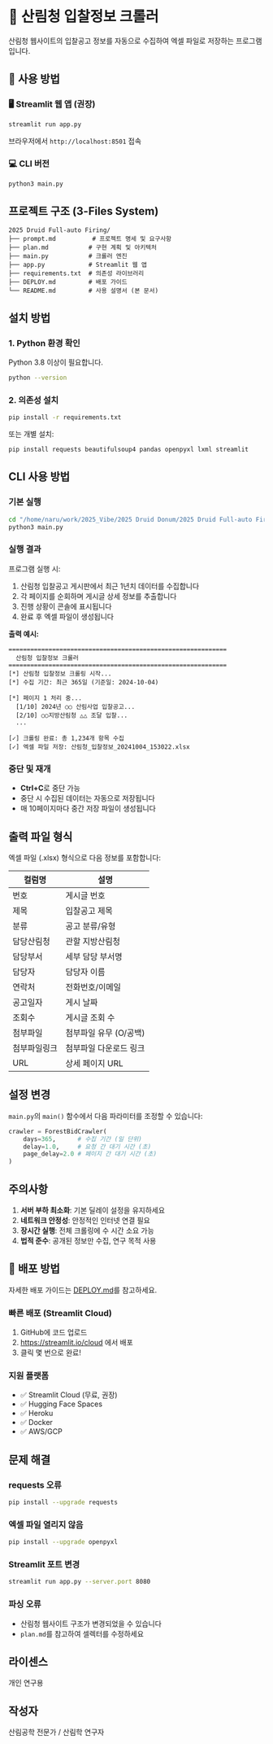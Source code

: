 # 🌲 산림청 입찰정보 크롤러

산림청 웹사이트의 입찰공고 정보를 자동으로 수집하여 엑셀 파일로 저장하는 프로그램입니다.

## 🎯 사용 방법

### 🖥️ Streamlit 웹 앱 (권장)

```bash
streamlit run app.py
```

브라우저에서 `http://localhost:8501` 접속

### 💻 CLI 버전

```bash
python3 main.py
```

## 프로젝트 구조 (3-Files System)

```
2025 Druid Full-auto Firing/
├── prompt.md          # 프로젝트 명세 및 요구사항
├── plan.md           # 구현 계획 및 아키텍처
├── main.py           # 크롤러 엔진
├── app.py            # Streamlit 웹 앱
├── requirements.txt  # 의존성 라이브러리
├── DEPLOY.md         # 배포 가이드
└── README.md         # 사용 설명서 (본 문서)
```

## 설치 방법

### 1. Python 환경 확인
Python 3.8 이상이 필요합니다.

```bash
python --version
```

### 2. 의존성 설치

```bash
pip install -r requirements.txt
```

또는 개별 설치:

```bash
pip install requests beautifulsoup4 pandas openpyxl lxml streamlit
```

## CLI 사용 방법

### 기본 실행

```bash
cd "/home/naru/work/2025_Vibe/2025 Druid Donum/2025 Druid Full-auto Firing"
python3 main.py
```

### 실행 결과

프로그램 실행 시:

1. 산림청 입찰공고 게시판에서 최근 1년치 데이터를 수집합니다
2. 각 페이지를 순회하며 게시글 상세 정보를 추출합니다
3. 진행 상황이 콘솔에 표시됩니다
4. 완료 후 엑셀 파일이 생성됩니다

**출력 예시:**
```
============================================================
  산림청 입찰정보 크롤러
============================================================
[*] 산림청 입찰정보 크롤링 시작...
[*] 수집 기간: 최근 365일 (기준일: 2024-10-04)

[*] 페이지 1 처리 중...
  [1/10] 2024년 ○○ 산림사업 입찰공고...
  [2/10] ○○지방산림청 △△ 조달 입찰...
  ...

[✓] 크롤링 완료: 총 1,234개 항목 수집
[✓] 엑셀 파일 저장: 산림청_입찰정보_20241004_153022.xlsx
```

### 중단 및 재개

- **Ctrl+C**로 중단 가능
- 중단 시 수집된 데이터는 자동으로 저장됩니다
- 매 10페이지마다 중간 저장 파일이 생성됩니다

## 출력 파일 형식

엑셀 파일 (.xlsx) 형식으로 다음 정보를 포함합니다:

| 컬럼명 | 설명 |
|--------|------|
| 번호 | 게시글 번호 |
| 제목 | 입찰공고 제목 |
| 분류 | 공고 분류/유형 |
| 담당산림청 | 관할 지방산림청 |
| 담당부서 | 세부 담당 부서명 |
| 담당자 | 담당자 이름 |
| 연락처 | 전화번호/이메일 |
| 공고일자 | 게시 날짜 |
| 조회수 | 게시글 조회 수 |
| 첨부파일 | 첨부파일 유무 (O/공백) |
| 첨부파일링크 | 첨부파일 다운로드 링크 |
| URL | 상세 페이지 URL |

## 설정 변경

`main.py`의 `main()` 함수에서 다음 파라미터를 조정할 수 있습니다:

```python
crawler = ForestBidCrawler(
    days=365,      # 수집 기간 (일 단위)
    delay=1.0,     # 요청 간 대기 시간 (초)
    page_delay=2.0 # 페이지 간 대기 시간 (초)
)
```

## 주의사항

1. **서버 부하 최소화**: 기본 딜레이 설정을 유지하세요
2. **네트워크 안정성**: 안정적인 인터넷 연결 필요
3. **장시간 실행**: 전체 크롤링에 수 시간 소요 가능
4. **법적 준수**: 공개된 정보만 수집, 연구 목적 사용

## 🚀 배포 방법

자세한 배포 가이드는 [DEPLOY.md](DEPLOY.md)를 참고하세요.

### 빠른 배포 (Streamlit Cloud)

1. GitHub에 코드 업로드
2. https://streamlit.io/cloud 에서 배포
3. 클릭 몇 번으로 완료!

### 지원 플랫폼

- ✅ Streamlit Cloud (무료, 권장)
- ✅ Hugging Face Spaces
- ✅ Heroku
- ✅ Docker
- ✅ AWS/GCP

## 문제 해결

### requests 오류
```bash
pip install --upgrade requests
```

### 엑셀 파일 열리지 않음
```bash
pip install --upgrade openpyxl
```

### Streamlit 포트 변경
```bash
streamlit run app.py --server.port 8080
```

### 파싱 오류
- 산림청 웹사이트 구조가 변경되었을 수 있습니다
- `plan.md`를 참고하여 셀렉터를 수정하세요

## 라이센스

개인 연구용

## 작성자

산림공학 전문가 / 산림학 연구자
